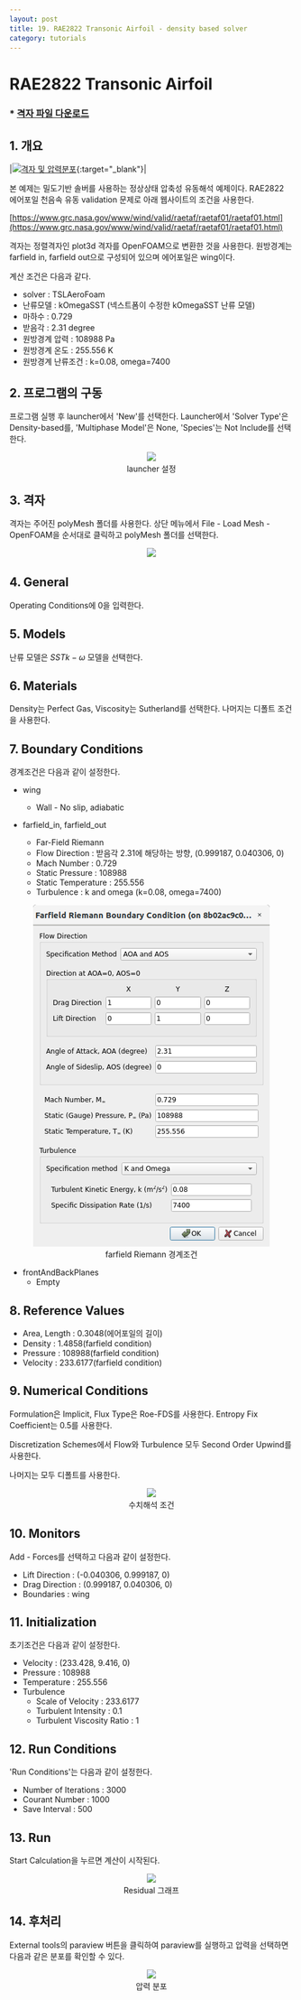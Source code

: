 ```yaml
---
layout: post
title: 19. RAE2822 Transonic Airfoil - density based solver
category: tutorials
---
```


# RAE2822 Transonic Airfoil

### * [격자 파일 다운로드](https://drive.google.com/file/d/1XfaXhTFvdUD5P3-avf8ShqQpn-5D25iy/view?usp=sharing)

## 1. 개요

|[![격자 및 압력분포](https://github.com/nextfoam/baram-pages/raw/main/screenshots/RAE2822/rae-mesh.png "격자 및 압력분포")](https://github.com/nextfoam/baram-pages/raw/main/screenshots/RAE2822/rae-mesh.png){:target="_blank"}|

본 예제는 밀도기반 솔버를 사용하는 정상상태 압축성 유동해석 예제이다. RAE2822 에어포일 천음속 유동 validation 문제로 아래 웹사이트의 조건을 사용한다.

[https://www.grc.nasa.gov/www/wind/valid/raetaf/raetaf01/raetaf01.html](https://www.grc.nasa.gov/www/wind/valid/raetaf/raetaf01/raetaf01.html)

격자는 정렬격자인 plot3d 격자를 OpenFOAM으로 변환한 것을 사용한다. 원방경계는 farfield in, farfield out으로 구성되어 있으며 에어포일은 wing이다.

계산 조건은 다음과 같다.

+ solver : TSLAeroFoam
+ 난류모델 : kOmegaSST (넥스트폼이 수정한 kOmegaSST 난류 모델)
+ 마하수 : 0.729
+ 받음각 : 2.31 degree
+ 원방경계 압력 : 108988 Pa
+ 원방경계 온도 : 255.556 K
+ 원방경계 난류조건 : k=0.08, omega=7400 


## 2. 프로그램의 구동

프로그램 실행 후 launcher에서 'New'를 선택한다. Launcher에서 'Solver Type'은 Density-based를, 'Multiphase Model'은 None, 'Species'는 Not Include를 선택한다.

<p align='center'>
    <img src="https://github.com/nextfoam/baram-pages/raw/main/screenshots/RAE2822/launcher-densityBased.png"> 
    <br> launcher 설정
</p>

## 3. 격자

격자는 주어진 polyMesh 폴더를 사용한다. 상단 메뉴에서 File - Load Mesh - OpenFOAM을 순서대로 클릭하고 polyMesh 폴더를 선택한다. <br>

<p align='center'>
    <img src="https://github.com/nextfoam/baram-pages/raw/main/screenshots/mixingPipe/1.2.png"><br>
</p>

## 4. General

Operating Conditions에 0을 입력한다. 

## 5. Models

난류 모델은 $SST k - \omega$ 모델을 선택한다.

## 6. Materials

Density는 Perfect Gas, Viscosity는 Sutherland를 선택한다. 나머지는 디폴트 조건을 사용한다.
<br>

## 7. Boundary Conditions

경계조건은 다음과 같이 설정한다.

* wing
  + Wall - No slip, adiabatic 

* farfield_in, farfield_out
  + Far-Field Riemann 
  + Flow Direction : 받음각 2.31에 해당하는 방향, (0.999187, 0.040306, 0) 
  + Mach Number : 0.729
  + Static Pressure : 108988
  + Static Temperature : 255.556  
  + Turbulence : k and omega (k=0.08, omega=7400)
  
<p align='center'>
    <img src="https://github.com/nextfoam/baram-pages/raw/main/screenshots/RAE2822/rae-farfield.png"> 
    <br> farfield Riemann 경계조건
</p>

+ frontAndBackPlanes
  + Empty
  
## 8. Reference Values

+ Area, Length : 0.3048(에어포일의 길이)
+ Density : 1.4858(farfield condition)
+ Pressure : 108988(farfield condition)
+ Velocity : 233.6177(farfield condition)

## 9. Numerical Conditions

Formulation은 Implicit, Flux Type은 Roe-FDS를 사용한다. Entropy Fix Coefficient는 0.5를 사용한다. 

Discretization Schemes에서 Flow와 Turbulence 모두 Second Order Upwind를 사용한다.

나머지는 모두 디폴트를 사용한다.

<p align='center'>
    <img src="https://github.com/nextfoam/baram-pages/raw/main/screenshots/RAE2822/rae-nume.png"> 
    <br> 수치해석 조건
</p>

## 10. Monitors

Add - Forces를 선택하고 다음과 같이 설정한다.

+ Lift Direction : (-0.040306, 0.999187, 0)
+ Drag Direction : (0.999187, 0.040306, 0)
+ Boundaries : wing


## 11. Initialization

초기조건은 다음과 같이 설정한다.

+ Velocity : (233.428, 9.416, 0)
+ Pressure : 108988
+ Temperature : 255.556
+ Turbulence
  + Scale of Velocity : 233.6177
  + Turbulent Intensity : 0.1
  + Turbulent Viscosity Ratio : 1 


## 12. Run Conditions

'Run Conditions'는 다음과 같이 설정한다.

+ Number of Iterations : 3000
+ Courant Number : 1000
+ Save Interval : 500

## 13. Run

Start Calculation을 누르면 계산이 시작된다.

<p align='center'>
    <img src="https://github.com/nextfoam/baram-pages/raw/main/screenshots/RAE2822/rae-run.png"> 
    <br> Residual 그래프
</p>



## 14. 후처리

External tools의 paraview 버튼을 클릭하여 paraview를 실행하고 압력을 선택하면 다음과 같은 분포를 확인할 수 있다.

<p align='center'>
    <img src="https://github.com/nextfoam/baram-pages/raw/main/screenshots/RAE2822/rae-paraview.png"> 
    <br> 압력 분포
</p>


